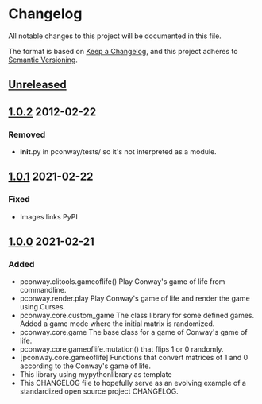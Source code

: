# Changelog
All notable changes to this project will be documented in this file.

The format is based on [Keep a Changelog](https://keepachangelog.com/en/1.0.0/),
and this project adheres to [Semantic Versioning](https://semver.org/spec/v2.0.0.html).

## [Unreleased]

## [1.0.2] 2012-02-22
### Removed
- __init__.py in pconway/tests/ so it's not interpreted as a module.

## [1.0.1] 2021-02-22
### Fixed
- Images links PyPI

## [1.0.0] 2021-02-21
### Added
- pconway.clitools.gameoflife() Play Conway's game of life from commandline.
- pconway.render.play Play Conway's game of life and render the game using
  Curses.
- pconway.core.custom_game The class library for some defined games.
  Added a game mode where the initial matrix is randomized.
- pconway.core.game The base class for a game of Conway's game of life.
- pconway.core.gameoflife.mutation() that flips 1 or 0 randomly.
- [pconway.core.gameoflife] Functions that convert matrices of 1 and 0
  according to the Conway's game of life.
- This library using mypythonlibrary as template
- This CHANGELOG file to hopefully serve as an evolving example of a
  standardized open source project CHANGELOG.

[Unreleased]: https://github.com/terrencetec/pconway
[1.0.2]: https://github.com/terrencetec/pconway/releases/tag/v1.0.2
[1.0.1]: https://github.com/terrencetec/pconway/releases/tag/v1.0.1
[1.0.0]: https://github.com/terrencetec/pconway/releases/tag/v1.0.0
